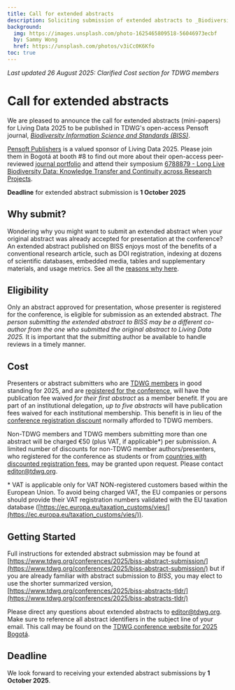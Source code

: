 ```yaml
---
title: Call for extended abstracts
description: Soliciting submission of extended abstracts to _Biodiversity Information Science and Standards_ of presentations at Living Data 2025 in Bogotà, Colombia, 21–24 October.
background:
  img: https://images.unsplash.com/photo-1625465809518-56046973ecbf
  by: Sammy Wong
  href: https://unsplash.com/photos/v3iCc0K6Kfo
toc: true
---
```


_Last updated 26 August 2025: Clarified Cost section for TDWG members_ 

# **Call for extended abstracts**

We are pleased to announce the call for extended abstracts (mini-papers) for Living Data 2025 to be published in TDWG's open-access Pensoft journal, [*Biodiversity Information Science and Standards (BISS)*](https://biss.pensoft.net/). 

[Pensoft Publishers](https://pensoft.net/) is a valued sponsor of Living Data 2025. Please join them in Bogotá at booth #8 to find out more about their open-access peer-reviewed [journal portfolio](https://pensoft.net/browse-journals) and attend their symposium [6788879 - Long Live Biodiversity Data: Knowledge Transfer and Continuity across Research Projects](https://www.livingdata2025.com/sessions.html?session=6788879).

**Deadline** for extended abstract submission is **1 October 2025**

## Why submit?

Wondering why you might want to submit an extended abstract when your original abstract was already accepted for presentation at the conference? An extended abstract published on BISS enjoys most of the benefits of a conventional research article, such as DOI registration, indexing at dozens of scientific databases, embedded media, tables and supplementary materials, and usage metrics. See all the [reasons why here](https://www.tdwg.org/conferences/2025/why-extended-abstract/).

## Eligibility 

Only an abstract approved for presentation, whose presenter is registered for the conference, is eligible for submission as an extended abstract. *The person submitting the extended abstract to BISS may be a different co-author from the one who submitted the original abstract to Living Data 2025\.* It is important that the submitting author be available to handle reviews in a timely manner.

## Cost

Presenters or abstract submitters who are [TDWG members](https://www.tdwg.org/about/membership/#membership-durationschedule) in good standing for 2025, and are [registered for the conference](https://livingdata2025.com/registration.html), will have the publication fee waived *for their first abstract* as a member benefit. If you are part of an institutional delegation, *up to five abstracts* will have publication fees waived for each institutional membership. This benefit is in lieu of the [conference registration discount](https://www.tdwg.org/about/membership/#benefits-of-membership) normally afforded to TDWG members.

Non-TDWG members and TDWG members submitting more than one abstract will be charged €50 (plus VAT, if applicable\*) per submission. A limited number of discounts for non-TDWG member authors/presenters, who registered for the conference as students or from [countries with discounted registration fees](https://livingdata2025.com/registration.html), may be granted upon request. Please contact editor@tdwg.org.

\* VAT is applicable only for VAT NON-registered customers based within the European Union. To avoid being charged VAT, the EU companies or persons should provide their VAT registration numbers validated with the EU taxation database ([https://ec.europa.eu/taxation_customs/vies/](https://ec.europa.eu/taxation_customs/vies/)).  

## Getting Started

Full instructions for extended abstract submission may be found at [https://www.tdwg.org/conferences/2025/biss-abstract-submission/](https://www.tdwg.org/conferences/2025/biss-abstract-submission/) but if you are already familiar with abstract submission to *BISS*, you may elect to use the shorter summarized version, [https://www.tdwg.org/conferences/2025/biss-abstracts-tldr/](https://www.tdwg.org/conferences/2025/biss-abstracts-tldr/)

Please direct any questions about extended abstracts to editor@tdwg.org. Make sure to reference all abstract identifiers in the subject line of your email. This call may be found on the [TDWG conference website for 2025 Bogotá](https://tdwg.org/conferences/2025/).

## Deadline

We look forward to receiving your extended abstract submissions by **1 October 2025**.

